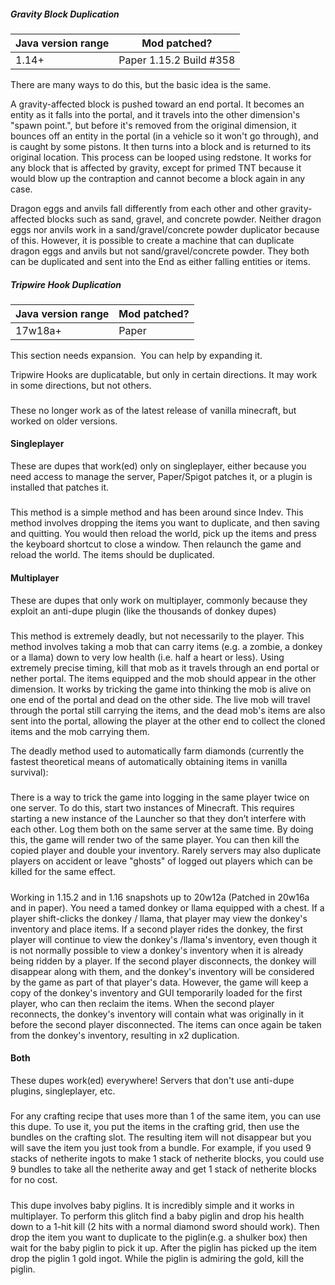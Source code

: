 ##### Gravity Block Duplication
| Java version range | Mod patched?            |
|--------------------|-------------------------|
| 1.14+              | Paper 1.15.2 Build #358 |

There are many ways to do this, but the basic idea is the same.

A gravity-affected block is pushed toward an end portal. It becomes an entity as it falls into the portal, and it travels into the other dimension's "spawn point.", but before it's removed from the original dimension, it bounces off an entity in the portal (in a vehicle so it won't go through), and is caught by some pistons. It then turns into a block and is returned to its original location. This process can be looped using redstone. It works for any block that is affected by gravity, except for primed TNT because it would blow up the contraption and cannot become a block again in any case.

Dragon eggs and anvils fall differently from each other and other gravity-affected blocks such as sand, gravel, and concrete powder. Neither dragon eggs nor anvils work in a sand/gravel/concrete powder duplicator because of this. However, it is possible to create a machine that can duplicate dragon eggs and anvils but not sand/gravel/concrete powder. They both can be duplicated and sent into the End as either falling entities or items.

##### Tripwire Hook Duplication
| Java version range | Mod patched? |
|--------------------|--------------|
| 17w18a+            | Paper        |


  

This section needs expansion. 
You can help by expanding it.


Tripwire Hooks are duplicatable, but only in certain directions. It may work in some directions, but not others.




### 
These no longer work as of the latest release of vanilla minecraft, but worked on older versions.

#### Singleplayer
These are dupes that work(ed) only on singleplayer, either because you need access to manage the server, Paper/Spigot patches it, or a plugin is installed that patches it.

##### 
This method is a simple method and has been around since Indev. This method involves dropping the items you want to duplicate, and then saving and quitting. You would then reload the world, pick up the items and press the keyboard shortcut to close a window. Then relaunch the game and reload the world. The items should be duplicated.

#### Multiplayer
These are dupes that only work on multiplayer, commonly because they exploit an anti-dupe plugin (like the thousands of donkey dupes)

##### 
This method is extremely deadly, but not necessarily to the player. This method involves taking a mob that can carry items (e.g. a zombie, a donkey or a llama) down to very low health (i.e. half a heart or less). Using extremely precise timing, kill that mob as it travels through an end portal or nether portal. The items equipped and the mob should appear in the other dimension. It works by tricking the game into thinking the mob is alive on one end of the portal and dead on the other side. The live mob will travel through the portal still carrying the items, and the dead mob's items are also sent into the portal, allowing the player at the other end to collect the cloned items and the mob carrying them.

The deadly method used to automatically farm diamonds (currently the fastest theoretical means of automatically obtaining items in vanilla survival):




##### 
There is a way to trick the game into logging in the same player twice on one server. To do this, start two instances of Minecraft. This requires starting a new instance of the Launcher so that they don’t interfere with each other. Log them both on the same server at the same time. By doing this, the game will render two of the same player. You can then kill the copied player and double your inventory. Rarely servers may also duplicate players on accident or leave "ghosts" of logged out players which can be killed for the same effect. 



##### 
Working in 1.15.2 and in 1.16 snapshots up to 20w12a (Patched in 20w16a and in paper). You need a tamed donkey or llama equipped with a chest. If a player shift-clicks the donkey / llama, that player may view the donkey's inventory and place items. If a second player rides the donkey, the first player will continue to view the donkey's /llama's inventory, even though it is not normally possible to view a donkey's inventory when it is already being ridden by a player. If the second player disconnects, the donkey will disappear along with them, and the donkey's inventory will be considered by the game as part of that player's data. However, the game will keep a copy of the donkey's inventory and GUI temporarily loaded for the first player, who can then reclaim the items. When the second player reconnects, the donkey's inventory will contain what was originally in it before the second player disconnected. The items can once again be taken from the donkey's inventory, resulting in x2 duplication.

#### Both
These dupes work(ed) everywhere! Servers that don't use anti-dupe plugins, singleplayer, etc. 

##### 



For any crafting recipe that uses more than 1 of the same item, you can use this dupe. To use it, you put the items in the crafting grid, then use the bundles on the crafting slot. The resulting item will not disappear but you will save the item you just took from a bundle. For example, if you used 9 stacks of netherite ingots to make 1 stack of netherite blocks, you could use 9 bundles to take all the netherite away and get 1 stack of netherite blocks for no cost.



##### 
This dupe involves baby piglins. It is incredibly simple and it works in multiplayer. To perform this glitch find a baby piglin and drop his health down to a 1-hit kill (2 hits with a normal diamond sword should work). Then drop the item you want to duplicate to the piglin(e.g. a shulker box) then wait for the baby piglin to pick it up. After the piglin has picked up the item drop the piglin 1 gold ingot. While the piglin is admiring the gold, kill the piglin.






